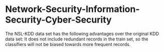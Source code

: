 # Network-Security-Information-Security-Cyber-Security
The NSL-KDD data set has the following advantages over the original KDD data set: It does not include redundant records in the train set, so the classifiers will not be biased towards more frequent records.
